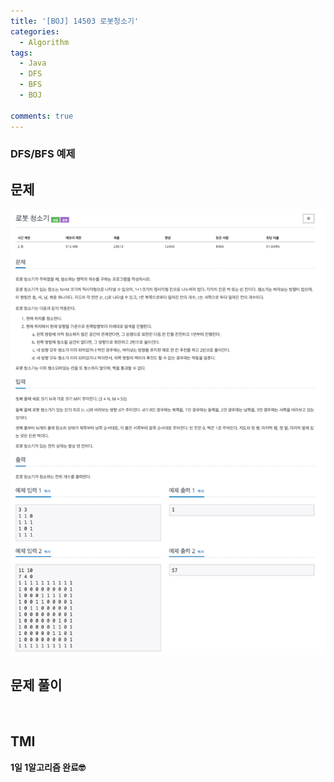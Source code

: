```yaml
---
title: '[BOJ] 14503 로봇청소기'
categories:
  - Algorithm
tags:
  - Java
  - DFS
  - BFS
  - BOJ

comments: true 
---
```

### DFS/BFS 예제

## 문제
 <a href="/assets/images/BOJ14503.png"><img src="/assets/images/BOJ14503.png"></a>
 <br/>

## 문제 풀이
<script src="https://gist.github.com/kyeahen/f5557714a49135e9b5aba83e3b76ce66.js"></script>
<br/>

## TMI

**1일 1알고리즘 완료🤓**


